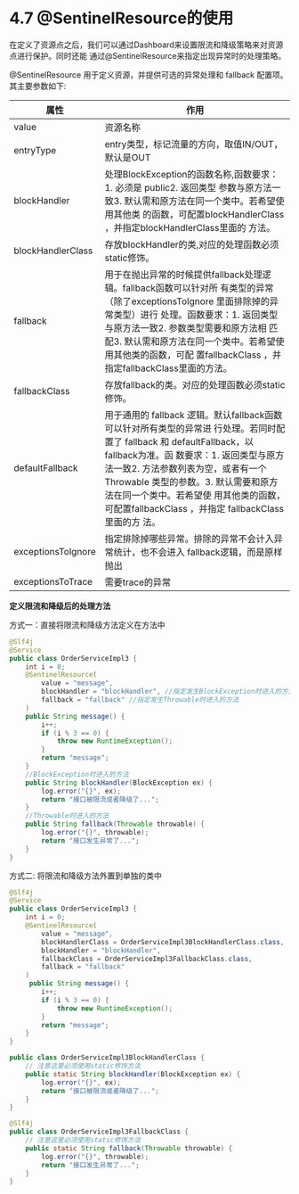 # 4.7 @SentinelResource的使用

在定义了资源点之后，我们可以通过Dashboard来设置限流和降级策略来对资源点进行保护。同时还能 通过@SentinelResource来指定出现异常时的处理策略。

@SentinelResource 用于定义资源，并提供可选的异常处理和 fallback 配置项。其主要参数如下:



| 属性                 | 作用                                                                                                                                                                                                                           |
| ------------------ | ---------------------------------------------------------------------------------------------------------------------------------------------------------------------------------------------------------------------------- |
| value              | 资源名称                                                                                                                                                                                                                         |
| entryType          | entry类型，标记流量的方向，取值IN/OUT，默认是OUT                                                                                                                                                                                              |
| blockHandler       | 处理BlockException的函数名称,函数要求：1. 必须是 public2. 返回类型 参数与原方法一致3. 默认需和原方法在同一个类中。若希望使用其他类 的函数，可配置blockHandlerClass ，并指定blockHandlerClass里面的 方法。                                                                                      |
| blockHandlerClass  | 存放blockHandler的类,对应的处理函数必须static修饰。                                                                                                                                                                                          |
| fallback           | 用于在抛出异常的时候提供fallback处理逻辑。fallback函数可以针对所 有类型的异常（除了exceptionsToIgnore 里面排除掉的异常类型）进行 处理。函数要求：1. 返回类型与原方法一致2. 参数类型需要和原方法相 匹配3. 默认需和原方法在同一个类中。若希望使用其他类的函数，可配 置fallbackClass ，并指定fallbackClass里面的方法。                              |
| fallbackClass      | 存放fallback的类。对应的处理函数必须static修饰。                                                                                                                                                                                              |
| defaultFallback    | 用于通用的 fallback 逻辑。默认fallback函数可以针对所有类型的异常进 行处理。若同时配置了 fallback 和 defaultFallback，以fallback为准。函 数要求：1. 返回类型与原方法一致2. 方法参数列表为空，或者有一个 Throwable 类型的参数。3. 默认需要和原方法在同一个类中。若希望使 用其他类的函数，可配置fallbackClass ，并指定 fallbackClass 里面的方 法。 |
| exceptionsTolgnore | 指定排除掉哪些异常。排除的异常不会计入异常统计，也不会进入 fallback逻辑，而是原样抛出                                                                                                                                                                              |
| exceptionsToTrace  | 需要trace的异常                                                                                                                                                                                                                   |

**定义限流和降级后的处理方法**

方式一：直接将限流和降级方法定义在方法中

```java
@Slf4j
@Service
public class OrderServiceImpl3 {
    int i = 0;
    @SentinelResource(
        value = "message",
        blockHandler = "blockHandler", //指定发生BlockException时进入的方法
        fallback = "fallback" //指定发生Throwable时进入的方法
    )
    public String message() {
        i++;
        if (i % 3 == 0) {
            throw new RuntimeException();
        }
        return "message";
    }
    //BlockException时进入的方法
    public String blockHandler(BlockException ex) {
        log.error("{}", ex);
        return "接口被限流或者降级了...";
    }
    //Throwable时进入的方法
    public String fallback(Throwable throwable) {
        log.error("{}", throwable);
        return "接口发生异常了...";
    }
}
```

方式二: 将限流和降级方法外置到单独的类中

```java
@Slf4j
@Service
public class OrderServiceImpl3 {
    int i = 0;
    @SentinelResource(
        value = "message",
        blockHandlerClass = OrderServiceImpl3BlockHandlerClass.class,
        blockHandler = "blockHandler",
        fallbackClass = OrderServiceImpl3FallbackClass.class,
        fallback = "fallback" 
    )
     public String message() {
        i++;
        if (i % 3 == 0) {
            throw new RuntimeException();
        }
        return "message";
    }
}
```

```java
public class OrderServiceImpl3BlockHandlerClass {
    // 注意这里必须使用static修饰方法
    public static String blockHandler(BlockException ex) {
        log.error("{}", ex);
        return "接口被限流或者降级了...";
    }
}
```

```java
@Slf4j
public class OrderServiceImpl3FallbackClass {
    // 注意这里必须使用static修饰方法
    public static String fallback(Throwable throwable) {
        log.error("{}", throwable);
        return "接口发生异常了...";
    }
}
```


